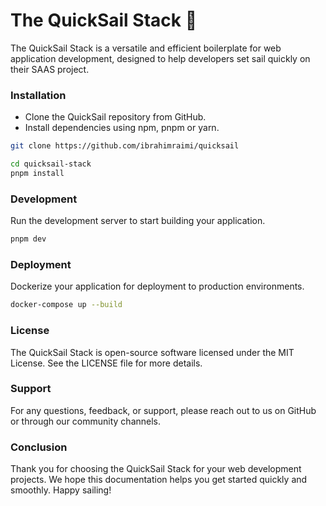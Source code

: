 # The QuickSail Stack 🚢

The QuickSail Stack is a versatile and efficient boilerplate for web application development, designed to help developers set sail quickly on their SAAS project.

<!-- ### Introduction

Welcome to the QuickSail Stack documentation! This guide is crafted specifically for solo-entrepreneurs seeking to expedite the development and deployment of their SaaS products. With QuickSail Stack, you can focus on building your business logic while leveraging a powerful tech stack to handle the rest. -->

### Installation

- Clone the QuickSail repository from GitHub.
- Install dependencies using npm, pnpm or yarn.

```sh
git clone https://github.com/ibrahimraimi/quicksail

cd quicksail-stack
pnpm install
```

### Development

Run the development server to start building your application.

```sh
pnpm dev
```

### Deployment

Dockerize your application for deployment to production environments.

```sh
docker-compose up --build
```

### License

The QuickSail Stack is open-source software licensed under the MIT License. See the LICENSE file for more details.

### Support

For any questions, feedback, or support, please reach out to us on GitHub or through our community channels.

### Conclusion

Thank you for choosing the QuickSail Stack for your web development projects. We hope this documentation helps you get started quickly and smoothly. Happy sailing!
